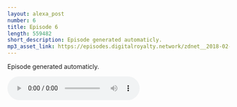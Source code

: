 ```yaml
---
layout: alexa_post
number: 6
title: Episode 6
length: 559482
short_description: Episode generated automaticly.
mp3_asset_link: https://episodes.digitalroyalty.network/zdnet__2018-02-17_01-01-46.mp3
---
```


Episode generated automaticly.

<audio controls>
    <source src="{{ page.mp3_asset_link }}" type="audio/mpeg">
</audio>
